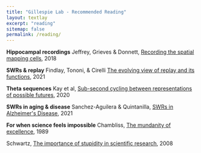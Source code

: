 ```yaml
---
title: "Gillespie Lab - Recommended Reading"
layout: textlay
excerpt: "reading"
sitemap: false
permalink: /reading/
---
```


**Hippocampal recordings**
Jeffrey, Grieves & Donnett, <a href="pdfs/jeffrey.pdf">Recording the spatial mapping cells</a>, 2018

**SWRs & replay**
Findlay, Tononi, & Cirelli <a href="pdfs/findlay.pdf">The evolving view of replay and its functions</a>, 2021

**Theta sequences**
Kay et al, <a href="/pdfs/kay.pdf">Sub-second cycling between representations of possible futures</a>, 2020

**SWRs in aging & disease**
Sanchez-Aguilera & Quintanilla, <a href="pdfs/sanchez.pdf">SWRs in Alzheimer's Disease</a>, 2021

**For when science feels impossible**
Chambliss, <a href="pdfs/chambliss.pdf">The mundanity of excellence</a>, 1989

Schwartz, <a href="pdfs/schwartz.pdf">The importance of stupidity in scientific research</a>, 2008

